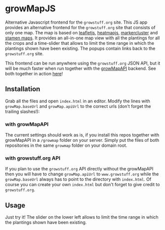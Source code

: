 growMapJS
=========

Alternative Javascript frontend for the `growstuff.org` site. This JS app provides an alternative frontend for
the `growstuff.org` site that consists of only one map. The map is based on [leafletjs](http://leafletjs.com/),
[heatmapjs](http://www.patrick-wied.at/static/heatmapjs/), [markercluster](https://github.com/Leaflet/Leaflet.markercluster)
and [stamen maps](http://maps.stamen.com).
It provides an all-in-one map view with all the plantings for all the crops and a time-slider that allows to
limit the time range in which the plantings shown have been existing. The popups contain links back to the
`growstuff.org` site.

This frontend can be run anywhere using the `growstuff.org` JSON API, but it will be much faster when run together
with the [growMapAPI](https://github.com/balint42/growMapAPI) backend. See both together in action
[here](http://morvai.de/growmap/)!

Installation
------------

Grab all the files and open `index.html` in an editor. Modify the lines with `growMap.baseUrl` and `growMap.apiUrl`
to the correct urls (don't forget the trailing slashes!):

### with growMapAPI
The current settings should work as is, if you install this repos together with growMapAPI in a `/growmap` folder
on your server. Simply put the files of both repositories in the same `growmap` folder on your domain root.

### with growstuff.org API
If you plan to use the `growstuff.org` API directly without the growMapAPI then you will have to change
`growMap.apiUrl` to `www.growstuff.org` while the `growMap.baseUrl` always has to point to the directory with
`index.html`. Of course you can create your own `index.html` but don't forget to give credit to `growstuff.org`.

Usage
-----

Just try it! The slider on the lower left allows to limit the time range in which the plantings shown have been
existing.

